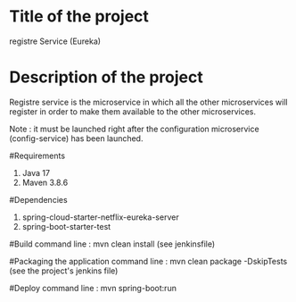 # Title of the project #
registre Service (Eureka)

# Description of the project
Registre service is the microservice in which all the other microservices will register in order to make them available to the other microservices.

Note : it must be launched right after the configuration microservice (config-service) has been launched.


#Requirements
1. Java 17
2. Maven 3.8.6


#Dependencies
1. spring-cloud-starter-netflix-eureka-server
2. spring-boot-starter-test


#Build
command line : mvn clean install (see jenkinsfile)

#Packaging the application
command line : mvn clean package -DskipTests (see the project's jenkins file)

#Deploy
command line : mvn spring-boot:run
